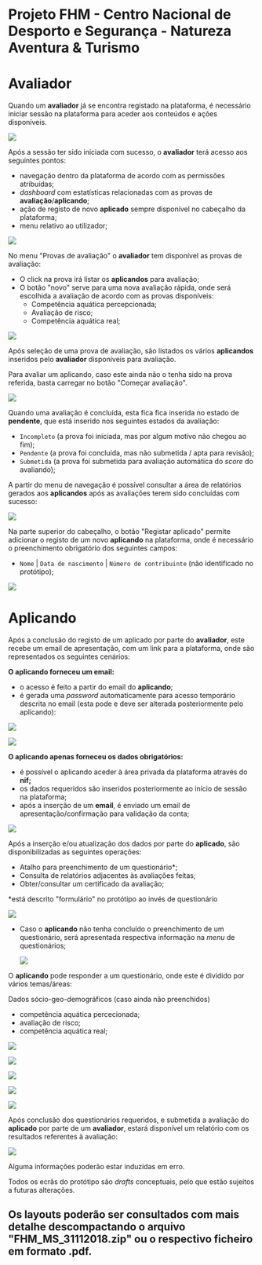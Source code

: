 # Projeto FHM - Centro Nacional de Desporto e Segurança - Natureza Aventura & Turismo

# Avaliador

Quando um **avaliador** já se encontra registado na plataforma, é necessário iniciar sessão na plataforma para aceder aos conteúdos e ações disponíveis.

![](Login-83c2f668-4502-4ea8-9411-21bc0b4af47b.png)

Após a sessão ter sido iniciada com sucesso, o **avaliador** terá acesso aos seguintes pontos:

- navegação dentro da plataforma de acordo com as permissões atribuídas;
- *dashboard* com estatísticas relacionadas com as provas de **avaliação**/**aplicando**;
- ação de registo de novo **aplicado** sempre disponível no cabeçalho da plataforma;
- menu relativo ao utilizador;

![](AvaliadorDashboard-06c8e24a-b181-4ef9-9c0d-c4bbef149e8e.png)

No menu "Provas de avaliação" o **avaliador** tem disponível as provas de avaliação:

- O click na prova irá listar os **aplicandos** para avaliação;
- O botão "novo" serve para uma nova avaliação rápida, onde será escolhida a avaliação de acordo com as provas disponíveis:
    - Competência aquática percepcionada;
    - Avaliação de risco;
    - Competência aquática real;

![](AvaliadorProvasdeavaliacao-5145a964-04d2-46e8-b503-d59a4d7da82a.png)

Após seleção de uma prova de avaliação, são listados os vários **aplicandos** inseridos pelo **avaliador** disponíveis para avaliação. 

Para avaliar um aplicando, caso este ainda não o tenha sido na prova referida, basta carregar no botão "Começar avaliação".

![](AvaliadorProvasdeavaliacaoProva-37861fe4-3761-44ba-a6e1-4e1b646653db.png)

Quando uma avaliação é concluída, esta fica fica inserida no estado de **pendente**, que está inserido nos seguintes estados da avaliação:

- `Incompleto` (a prova foi iniciada, mas por algum motivo não chegou ao fim);
- `Pendente` (a prova foi concluída, mas não submetida / apta para revisão);
- `Submetida` (a prova foi submetida para avaliação automática do *score* do avaliando);

A partir do menu de navegação é possível consultar a área de relatórios gerados aos **aplicandos** após as avaliações terem sido concluídas com sucesso:

![](AvaliadorAplicandoInfo-ef5bf677-dec3-42e3-b9b7-981c296d5ba1.png)

Na parte superior do cabeçalho, o botão "Registar aplicado" permite adicionar o registo de um novo **aplicando** na plataforma, onde é necessário o preenchimento obrigatório dos seguintes campos:

- `Nome` | `Data de nascimento` | `Número de contribuinte` (não identificado no protótipo);

![](AvaliadorRegistoAplicando-f6e81a63-a1a3-4dd9-aad5-0c6be549f95d.png)

# Aplicando

Após a conclusão do registo de um aplicado por parte do **avaliador**, este recebe um email de apresentação, com um link para a plataforma, onde são representados os seguintes cenários:

**O aplicando forneceu um email:**

- o acesso é feito a partir do email do **aplicando**;
- é gerada uma *password* automaticamente para acesso temporário descrita no email (esta pode e deve ser alterada posteriormente pelo aplicando):

![](Email-2af8e20c-1047-421d-9365-df6933e16f03.png)

![](Login-1c079725-4bfd-4938-a44c-a4501903903b.png)

**O aplicando apenas forneceu os dados obrigatórios:**

- é possível o aplicando aceder à área privada da plataforma através do **nif;**
- os dados requeridos são inseridos posteriormente ao inicio de sessão na plataforma;
- após a inserção de um **email**, é enviado um email de apresentação/confirmação para validação da conta;

![](AplicandoInserirdados-0ba1d515-f701-402f-a10a-c91a81fecffb.png)

Após a inserção e/ou atualização dos dados por parte do **aplicado**, são disponibilizadas as seguintes operações:

- Atalho para preenchimento de um questionário*;
- Consulta de relatórios adjacentes às avaliações feitas;
- Obter/consultar um certificado da avaliação;

*está descrito "formulário" no protótipo ao invés de questionário

![](AplicandoDashboard-3a4acb53-aac2-4d94-b20a-862aaccdb1b6.png)

- Caso o **aplicando** não tenha concluído o preenchimento de um questionário, será apresentada respectiva informação na *menu* de questionários;

    ![](AplicandoDashboardQuestionarios-f64b78b9-23c3-4deb-b8d2-5d253733590f.png)

O **aplicando** pode responder a um questionário, onde este é dividido por vários temas/áreas:

Dados sócio-geo-demográficos (caso ainda não preenchidos)

- competência aquática percecionada;
- avaliação de risco;
- competência aquática real;

![](AplicandoQuestionario_1-d0d5f523-b474-4b76-8fd0-c04f4896037d.png)

![](AplicandoQuestionario_2-acd0e58d-6656-499b-ab00-e8d3a4678fba.png)

![](AplicandoQuestionario_3-09d6e1a3-a9fd-401c-a762-b9328ce95c60.png)

![](AplicandoQuestionario_4-9288bdfe-fdb9-4f55-8701-de8ae4900f15.png)

![](AplicandoQuestionario_5-11012253-2bf0-4392-8068-541842f490f0.png)

Após conclusão dos questionários requeridos, e submetida a avaliação do **aplicado** por parte de um **avaliador**, estará disponível um relatório com os resultados referentes à avaliação:

![](AvaliadorAplicandoInfo-57828adb-5e3a-4848-b1dc-e135ee58e618.png)

Alguma informações poderão estar induzidas em erro.

Todos os ecrâs do protótipo são *drafts* conceptuais, pelo que estão sujeitos a futuras alterações.

## Os layouts poderão ser consultados com mais detalhe descompactando o arquivo "**FHM_MS_31112018.zip"** ou o respectivo ficheiro em formato .pdf.